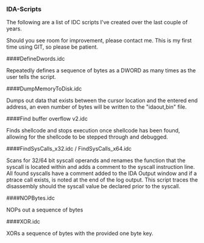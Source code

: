 ### IDA-Scripts

The following are a list of IDC scripts I've created over the last couple of years.

Should you see room for improvement, please contact me.
This is my first time using GIT, so please be patient.


####DefineDwords.idc

Repeatedly defines a sequence of bytes as a DWORD as many times as the user tells the script.

####DumpMemoryToDisk.idc

Dumps out data that exists between the cursor location and the entered end address, an even number of bytes will be written to the "idaout,bin" file.

####Find buffer overflow v2.idc

Finds shellcode and stops execution once shellcode has been found, allowing for the shellcode to be stepped through and debugged.

####FindSysCalls_x32.idc / FindSysCalls_x64.idc

Scans for 32/64 bit syscall operands and renames the function that the syscall is located within and adds a comment to the syscall instruction line.
All found syscalls have a comment added to the IDA Output window and if a ptrace call exists, is noted at the end of the log output.
This script traces the disassembly should the syscall value be declared prior to the syscall.

####NOPBytes.idc

NOPs out a sequence of bytes

####XOR.idc

XORs a sequence of bytes with the provided one byte key.
